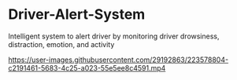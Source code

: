 # Driver-Alert-System
Intelligent system to alert driver by monitoring driver drowsiness, distraction, emotion, and activity



https://user-images.githubusercontent.com/29192863/223578804-c2191461-5683-4c25-a023-55e5ee8c4591.mp4

